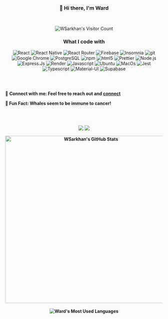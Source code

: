 

<h3 align='center'>👋 Hi there, I'm Ward </h3>
<br>
<p align='center'><img src="https://vbr.nathanchung.dev/badge?page_id=WSarkhan.WSarkhan&lcolor=4a0d32&color=454545&logo=github" alt="WSarkhan's Visitor Count"/></p>

<h3 align='center'>What I code with</h3>

<p align='center'>
  <img alt="React" src="https://img.shields.io/badge/react-%2320232a.svg?style=flat-square&logo=react&logoColor=%2361DAFB" />
 <img alt="React Native" src="https://img.shields.io/badge/react_native-%2320232a.svg?style=flat-square&logo=react&logoColor=%2361DAFB"/>
 <img alt="React Router" src="https://img.shields.io/badge/React_Router-CA4245?style=flat-square&logo=react-router&logoColor=white"/>
 <img alt="Firebase" src="https://img.shields.io/badge/firebase-%23039BE5.svg?style=flat-square&logo=firebase"/>
  <img alt="Insomnia" src="https://img.shields.io/badge/-Insomnia-5849BE?style=flat-square&logo=insomnia&logoColor=white" />
 <img alt="git" src="https://img.shields.io/badge/-Git-F05032?style=flat-square&logo=git&logoColor=white" />
 <img alt="Google Chrome" src="https://img.shields.io/badge/Google%20Chrome-4285F4?style=flat-square&logo=GoogleChrome&logoColor=white"/>
 <img alt="PostgreSQL" src="https://img.shields.io/badge/postgres-%23316192.svg?style=flat-square&logo=postgresql&logoColor=white"/>
 <img alt="npm" src="https://img.shields.io/badge/-NPM-CB3837?style=flat-square&logo=npm&logoColor=white" />
  <img alt="html5" src="https://img.shields.io/badge/-HTML5-E34F26?style=flat-square&logo=html5&logoColor=white" />
 <img alt="Prettier" src="https://img.shields.io/badge/-Prettier-F7B93E?style=flat-square&logo=prettier&logoColor=white" />
  <img alt="Node.js" src="https://img.shields.io/badge/-Node.js-43853d?style=flat-square&logo=Node.js&logoColor=white" />
 <img alt="Express.Js" src="https://img.shields.io/badge/express.js-%23404d59.svg?style=flat-square&logo=express&logoColor=%2361DAFB"/>
 <img alt="Render" src="https://img.shields.io/badge/Render-%46E3B7.svg?style=flat-square&logo=render&logoColor=white"/>
 <img alt="Javascript" src="https://img.shields.io/badge/javascript-%23323330.svg?style=flat-square&logo=javascript&logoColor=%23F7DF1E"/>
 <img alt="Ubuntu" src="https://img.shields.io/badge/Ubuntu-E95420?style=flat-square&logo=ubuntu&logoColor=white"/>
 <img alt="MacOs"src="https://img.shields.io/badge/mac%20os-000000?style=flat-square&logo=macos&logoColor=F0F0F0"/>
 <img alt="Jest" src="https://img.shields.io/badge/-jest-%23C21325?style=flat-square&logo=jest&logoColor=white"/>
 <img alt="Typescript" src="https://img.shields.io/badge/TypeScript-007ACC??style=flat-square&logo=typescript&logoColor=white"/>
 <img alt="Material-UI" src="https://img.shields.io/badge/Material--UI-0081CB?style=flat-squaree&logo=material-ui&logoColor=white"/>
 <img alt="Supabase" src="https://img.shields.io/badge/Supabase-181818?style=flat-square&logo=supabase&logoColor=white"/>
</p>

<br>
<br>
<body>

🔗 <b>Connect with me:<b> Feel free to reach out and <a href='https://www.linkedin.com/in/wsarkhan/'>connect</a>

🐋 <b>Fun Fact:<b> Whales seem to be immune to cancer! 
</body>
<br>
<br>
<p align='center'>  
<a href="https://www.linkedin.com/in/wsarkhan/"><img src="https://img.shields.io/badge/LinkedIn-0077B5?style=for-the-badge&logo=linkedin&logoColor=white"/></a>
<a href="https://github.com/WSarkhan"><img src="https://img.shields.io/badge/GitHub-black?style=for-the-badge&logo=github&logoColor=white"/></a>
</p>


<p align="center"> 
<img width="533" src="https://github-readme-stats-lake-omega.vercel.app/api?username=WSarkhan&show_icons=true&line&theme=ocean_dark&midnight-purple&bg_color=100,000000,8a2eff" alt="WSarkhan's GitHub Stats"/>
 <br>
 <br>
<img src="https://github-readme-stats.vercel.app/api/top-langs/?username=WSarkhan&&hide=cmake,shell,html,css&line&theme=ocean_dark&midnight-purple&bg_color=100,000000,8a2eff" alt="Ward's Most Used Languages"/>
</p>





